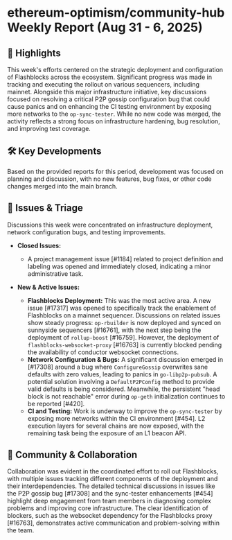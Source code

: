 # ethereum-optimism/community-hub Weekly Report (Aug 31 - 6, 2025)

## 🚀 Highlights
This week's efforts centered on the strategic deployment and configuration of Flashblocks across the ecosystem. Significant progress was made in tracking and executing the rollout on various sequencers, including mainnet. Alongside this major infrastructure initiative, key discussions focused on resolving a critical P2P gossip configuration bug that could cause panics and on enhancing the CI testing environment by exposing more networks to the `op-sync-tester`. While no new code was merged, the activity reflects a strong focus on infrastructure hardening, bug resolution, and improving test coverage.

## 🛠️ Key Developments
Based on the provided reports for this period, development was focused on planning and discussion, with no new features, bug fixes, or other code changes merged into the main branch.

## 🐛 Issues & Triage
Discussions this week were concentrated on infrastructure deployment, network configuration bugs, and testing improvements.

- **Closed Issues:**
  - A project management issue [#1184] related to project definition and labeling was opened and immediately closed, indicating a minor administrative task.

- **New & Active Issues:**
  - **Flashblocks Deployment:** This was the most active area. A new issue [#17317] was opened to specifically track the enablement of Flashblocks on a mainnet sequencer. Discussions on related issues show steady progress: `op-rbuilder` is now deployed and synced on sunnyside sequencers [#16761], with the next step being the deployment of `rollup-boost` [#16759]. However, the deployment of `flashblocks-websocket-proxy` [#16763] is currently blocked pending the availability of conductor websocket connections.
  - **Network Configuration & Bugs:** A significant discussion emerged in [#17308] around a bug where `ConfigureGossip` overwrites sane defaults with zero values, leading to panics in `go-libp2p-pubsub`. A potential solution involving a `DefaultP2PConfig` method to provide valid defaults is being considered. Meanwhile, the persistent "head block is not reachable" error during `op-geth` initialization continues to be reported [#420].
  - **CI and Testing:** Work is underway to improve the `op-sync-tester` by exposing more networks within the CI environment [#454]. L2 execution layers for several chains are now exposed, with the remaining task being the exposure of an L1 beacon API.

## 💬 Community & Collaboration
Collaboration was evident in the coordinated effort to roll out Flashblocks, with multiple issues tracking different components of the deployment and their interdependencies. The detailed technical discussions in issues like the P2P gossip bug [#17308] and the sync-tester enhancements [#454] highlight deep engagement from team members in diagnosing complex problems and improving core infrastructure. The clear identification of blockers, such as the websocket dependency for the Flashblocks proxy [#16763], demonstrates active communication and problem-solving within the team.